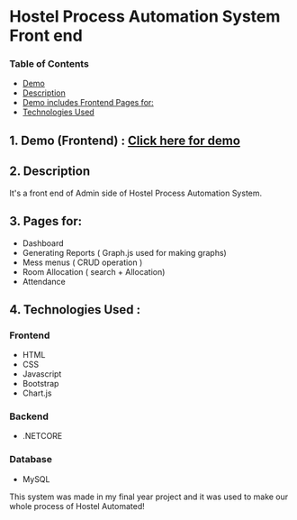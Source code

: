 # Hostel Process Automation System Front end <br>

### Table of Contents  
- [Demo](#demo)
- [Description](#description)
- [Demo includes Frontend Pages for:](#includepages)
- [Technologies Used ](#usedtech)



## 1. Demo (Frontend) : [Click here for demo](https://hostel-process-automation-frontend.netlify.app/w_home.html) <a name="demo"/>

## 2. Description<a name="description"/>
It's a front end of Admin side of Hostel Process Automation System.


## 3. Pages for:<a name="includepages"/>
- Dashboard
- Generating Reports ( Graph.js used for making graphs)
- Mess menus ( CRUD operation )
- Room Allocation ( search + Allocation)
- Attendance


## 4. Technologies Used :<a name="usedtech"/>
### Frontend
- HTML
- CSS
- Javascript
- Bootstrap
- Chart.js
### Backend
- .NETCORE
### Database
- MySQL
   

This system was made in my final year project and it was used to make our whole process of Hostel Automated!
